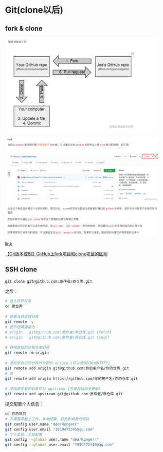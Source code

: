 # Git(clone以后)



## fork & clone

![image-20250227205555287](images/image-20250227205555287.png)

![image-20250227205814303](images/image-20250227205814303.png)

[link](https://blog.csdn.net/pfourfire/article/details/127052154)

[【Git版本控制】GitHub上fork项目和clone项目的区别](https://www.cnblogs.com/leiblog/p/10898745.html)

## SSH clone

```bash
git clone git@github.com:原作者/原仓库.git
```

之后：

```bash
# 进入项目目录
cd 原仓库

# 查看当前远程仓库
git remote -v
# 显示结果通常为：
# origin   git@github.com:原作者/原仓库.git (fetch)
# origin   git@github.com:原作者/原仓库.git (push)

# 移除原始的远程仓库引用
git remote rm origin

# 添加你自己的仓库作为新的 origin (可以使用SSH或HTTPS)
git remote add origin git@github.com:你的用户名/你的仓库.git
# 或
git remote add origin https://github.com/你的用户名/你的仓库.git

# 添加原作者的仓库作为 upstream (方便日后同步更新)
git remote add upstream git@github.com:原作者/原仓库.git
```

提交配置个人信息：

```bash
cd 你的项目
# 共享服务器上工作，本地配置，避免影响其他项目
git config user.name "dearRongerr"
git config user.email "1939472345@qq.com"
# 个人实验，全局配置
git config --global user.name "dearRongerr"
git config --global user.email "1939472345@qq.com"
```

